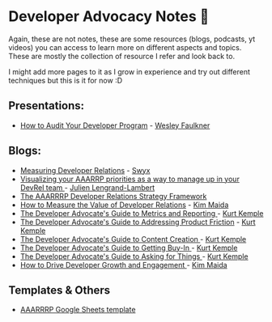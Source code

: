 # Developer Advocacy Notes 🥑

Again, these are not notes, these are some resources (blogs, podcasts, yt videos) you can access to learn more on different aspects and topics. These are mostly the collection of resource I refer and look back to.

I might add more pages to it as I grow in experience and try out different techniques but this is it for now :D

## Presentations:
- [How to Audit Your Developer Program](https://pitch.com/v/how-to-audit-your-devrel-program-3cmzwg/d8265a15-fb7e-41a5-a211-cea4c7893b53) - [Wesley Faulkner](https://www.linkedin.com/in/wesleyfaulkner/)

## Blogs:

- [Measuring Developer Relations](https://www.swyx.io/measuring-devrel) - [Swyx](https://x.com/swyx)
- [Visualizing your AAARRP priorities as a way to manage up in your DevRel team
](https://lengrand.fr/aaarrp-metrics-as-a-way-to-manage-expectations-up/) - [Julien Lengrand-Lambert](https://www.linkedin.com/in/julienlengrand/)
- [The AAARRRP Developer Relations Strategy Framework
](https://www.leggetter.co.uk/aaarrrp/)
- [How to Measure the Value of Developer Relations](https://maida.kim/how-to-measure-the-value-of-developer-relations/#ib-toc-anchor-1) - [Kim Maida](https://www.linkedin.com/in/kimmaida/)
- [The Developer Advocate's Guide to Metrics and Reporting
](https://kurtiskemple.com/blog/developer-advocates-guide-to-metrics-and-reporting/) - [Kurt Kemple](https://www.linkedin.com/in/kurtiskemple/)
- [The Developer Advocate's Guide to Addressing Product Friction](https://kurtiskemple.com/blog/developer-advocates-guide-to-addressing-product-friction/) - [Kurt Kemple](https://www.linkedin.com/in/kurtiskemple/)
- [The Developer Advocate's Guide to Content Creation
](https://kurtiskemple.com/blog/developer-advocates-guide-to-content-creation/) - [Kurt Kemple](https://www.linkedin.com/in/kurtiskemple/)
- [The Developer Advocate's Guide to Getting Buy-In
](https://kurtiskemple.com/blog/developer-advocates-guide-to-getting-buy-in/) - [Kurt Kemple](https://www.linkedin.com/in/kurtiskemple/)
- [The Developer Advocate's Guide to Asking for Things
](https://kurtiskemple.com/blog/developer-advocates-guide-to-asking-for-things/) - [Kurt Kemple](https://www.linkedin.com/in/kurtiskemple/)
- [How to Drive Developer Growth and Engagement
](https://maida.kim/how-to-drive-developer-growth-and-engagement/) - [Kim Maida](https://www.linkedin.com/in/kimmaida/)

## Templates & Others

- [AAARRRP Google Sheets template](https://docs.google.com/spreadsheets/d/1nUGvs7cmN9shWcA57cIESVqHuXliNa7NywXGviCuwNE/edit#gid=0)
